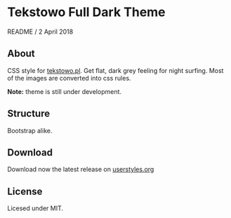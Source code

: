 
# Tekstowo Full Dark Theme

README / 2 April 2018

## About
CSS style for [tekstowo.pl](http://www.tekstowo.pl/). Get flat, dark grey feeling for night surfing. Most of the images are converted into css rules.

**Note:** theme is still under development.

## Structure
Bootstrap alike.

## Download
Download now the latest release on [userstyles.org](https://userstyles.org/styles/157867/tekstowo-full-dark)

## License
Licesed under MIT.
